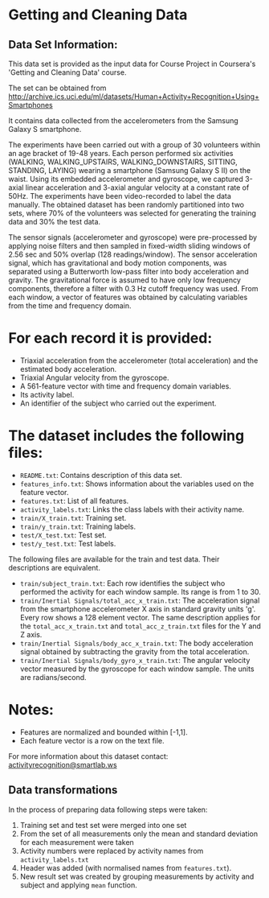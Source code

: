 # Getting and Cleaning Data


## Data Set Information:

This data set is provided as the input data for Course Project in Coursera's 
'Getting and Cleaning Data' course.

The set can be obtained from http://archive.ics.uci.edu/ml/datasets/Human+Activity+Recognition+Using+Smartphones

It contains data collected from the accelerometers from the Samsung Galaxy S smartphone.

The experiments have been carried out with a group of 30 volunteers within an age 
bracket of 19-48 years. Each person performed six activities 
(WALKING, WALKING_UPSTAIRS, WALKING_DOWNSTAIRS, SITTING, STANDING, LAYING) wearing a 
smartphone (Samsung Galaxy S II) on the waist. Using its embedded accelerometer and 
gyroscope, we captured 3-axial linear acceleration and 3-axial angular velocity at a 
constant rate of 50Hz. The experiments have been video-recorded to label the data manually. 
The obtained dataset has been randomly partitioned into two sets, where 70% of the 
volunteers was selected for generating the training data and 30% the test data. 

The sensor signals (accelerometer and gyroscope) were pre-processed by applying noise
filters and then sampled in fixed-width sliding windows of 2.56 sec and 50% overlap 
(128 readings/window). The sensor acceleration signal, which has gravitational and body 
motion components, was separated using a Butterworth low-pass filter into body 
acceleration and gravity. The gravitational force is assumed to have only low frequency 
components, therefore a filter with 0.3 Hz cutoff frequency was used. From each window, a 
vector of features was obtained by calculating variables from the time and frequency domain. 

For each record it is provided:
======================================

 * Triaxial acceleration from the accelerometer (total acceleration) and the estimated body acceleration.
 * Triaxial Angular velocity from the gyroscope. 
 * A 561-feature vector with time and frequency domain variables. 
 * Its activity label. 
 * An identifier of the subject who carried out the experiment.

The dataset includes the following files:
=========================================

 * ```README.txt```: Contains description of this data set.
 * ```features_info.txt```: Shows information about the variables used on the feature vector.
 * ```features.txt```: List of all features.
 * ```activity_labels.txt```: Links the class labels with their activity name.
 * ```train/X_train.txt```: Training set.
 * ```train/y_train.txt```: Training labels.
 * ```test/X_test.txt```: Test set.
 * ```test/y_test.txt```: Test labels.

The following files are available for the train and test data. Their descriptions are equivalent. 

 * ```train/subject_train.txt```: Each row identifies the subject who performed the activity for each window sample. Its range is from 1 to 30. 
 * ```train/Inertial Signals/total_acc_x_train.txt```: The acceleration signal from the smartphone accelerometer X axis in standard gravity units 'g'. Every row shows a 128 element vector. The same description applies for the ```total_acc_x_train.txt``` and ```total_acc_z_train.txt``` files for the Y and Z axis. 
 * ```train/Inertial Signals/body_acc_x_train.txt```: The body acceleration signal obtained by subtracting the gravity from the total acceleration. 
 * ```train/Inertial Signals/body_gyro_x_train.txt```: The angular velocity vector measured by the gyroscope for each window sample. The units are radians/second. 

Notes: 
======
 * Features are normalized and bounded within [-1,1].
 * Each feature vector is a row on the text file.

For more information about this dataset contact: activityrecognition@smartlab.ws

## Data transformations

In the process of preparing data following steps were taken:
 1. Training set and test set were merged into one set
 2. From the set of all measurements only the mean and standard deviation for each 
    measurement were taken
 3. Activity numbers were replaced by activity names from ```activity_labels.txt```
 4. Header was added (with normalised names from ```features.txt```).
 5. New result set was created by grouping measurements by activity and subject and 
    applying ```mean``` function. 

